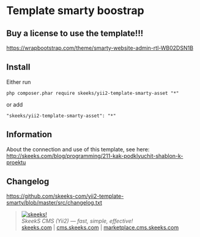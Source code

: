 Template smarty boostrap
===================================

Buy a license to use the template!!!
-------------------
https://wrapbootstrap.com/theme/smarty-website-admin-rtl-WB02DSN1B

Install
------------
Either run

```
php composer.phar require skeeks/yii2-template-smarty-asset "*"
```

or add

```
"skeeks/yii2-template-smarty-asset": "*"
```

Information
-------------------

About the connection and use of this template, see here:
http://skeeks.com/blog/programming/211-kak-podklyuchit-shablon-k-proektu


Changelog
------------------
https://github.com/skeeks-com/yii2-template-smarty/blob/master/src/changelog.txt


> [![skeeks!](https://gravatar.com/userimage/74431132/13d04d83218593564422770b616e5622.jpg)](http://skeeks.com)  
<i>SkeekS CMS (Yii2) — fast, simple, effective!</i>  
[skeeks.com](http://skeeks.com) | [cms.skeeks.com](http://cms.skeeks.com) | [marketplace.cms.skeeks.com](http://marketplace.cms.skeeks.com)


